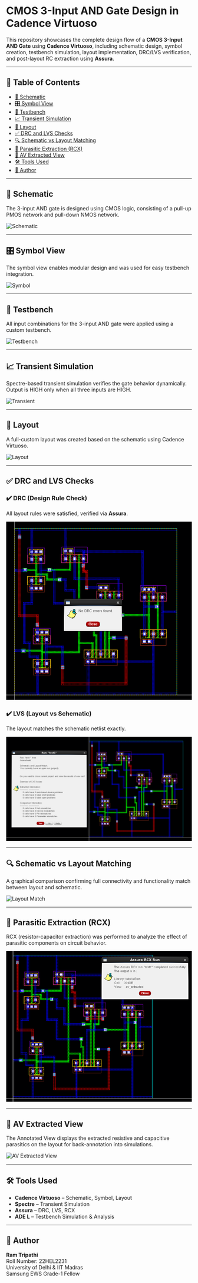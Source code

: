 # CMOS 3-Input AND Gate Design in Cadence Virtuoso

This repository showcases the complete design flow of a **CMOS 3-Input AND Gate** using **Cadence Virtuoso**, including schematic design, symbol creation, testbench simulation, layout implementation, DRC/LVS verification, and post-layout RC extraction using **Assura**.

---

## 📁 Table of Contents  
- [🧩 Schematic](#-schematic)  
- [🎛️ Symbol View](#-symbol-view)  
- [🧪 Testbench](#-testbench)  
- [📈 Transient Simulation](#-transient-simulation)  
- [🧱 Layout](#-layout)  
- [✅ DRC and LVS Checks](#-drc-and-lvs-checks)  
- [🔍 Schematic vs Layout Matching](#-schematic-vs-layout-matching)  
- [🧠 Parasitic Extraction (RCX)](#-parasitic-extraction-rcx)  
- [🧾 AV Extracted View](#-av-extracted-view)  
- [🛠️ Tools Used](#-tools-used)  
- [👤 Author](#-author)

---

## 🧩 Schematic  
The 3-input AND gate is designed using CMOS logic, consisting of a pull-up PMOS network and pull-down NMOS network.

![Schematic](./3_Input_AND_Schematic.png)

---

## 🎛️ Symbol View  
The symbol view enables modular design and was used for easy testbench integration.

![Symbol](./3_Input_AND_Symbol.png)

---

## 🧪 Testbench  
All input combinations for the 3-input AND gate were applied using a custom testbench.

![Testbench](./3_Input_AND_tb.png)

---

## 📈 Transient Simulation  
Spectre-based transient simulation verifies the gate behavior dynamically. Output is HIGH only when all three inputs are HIGH.

![Transient](./3_input_AND_Transient_Waveform.png)

---

## 🧱 Layout  
A full-custom layout was created based on the schematic using Cadence Virtuoso.

![Layout](./XOR_Layout.png)

---

## ✅ DRC and LVS Checks  

### ✔️ DRC (Design Rule Check)  
All layout rules were satisfied, verified via **Assura**.

![DRC](./No_DRC_Errors.png)

### ✔️ LVS (Layout vs Schematic)  
The layout matches the schematic netlist exactly.

![LVS](./LVS_Run.png)

---

## 🔍 Schematic vs Layout Matching  
A graphical comparison confirming full connectivity and functionality match between layout and schematic.

![Layout Match](./Layout_and_schematic_match.png)

---

## 🧠 Parasitic Extraction (RCX)  
RCX (resistor-capacitor extraction) was performed to analyze the effect of parasitic components on circuit behavior.

![RCX](./RCX_Run.png)

---

## 🧾 AV Extracted View  
The Annotated View displays the extracted resistive and capacitive parasitics on the layout for back-annotation into simulations.

![AV Extracted View](./AV_Extracted_view.png)

---

## 🛠️ Tools Used  
- **Cadence Virtuoso** – Schematic, Symbol, Layout  
- **Spectre** – Transient Simulation  
- **Assura** – DRC, LVS, RCX  
- **ADE L** – Testbench Simulation & Analysis  

---

## 👤 Author  
**Ram Tripathi**  
Roll Number: 22HEL2231  
University of Delhi & IIT Madras  
Samsung EWS Grade-1 Fellow  

